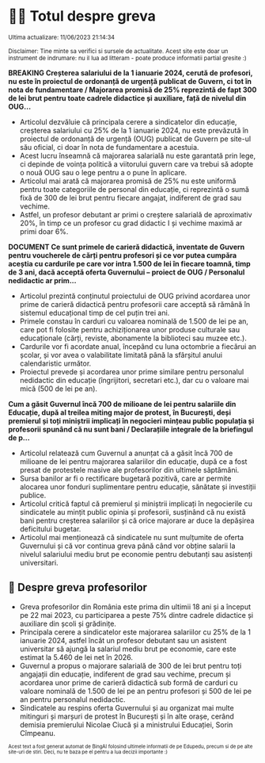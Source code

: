# 👩‍🏫 Totul despre greva
<sub>Ultima actualizare: 11/06/2023 21:14:34</sub>

<sub>Disclaimer: Tine minte sa verifici si sursele de actualitate. Acest site este doar un instrument de indrumare: nu il lua ad litteram - poate produce informatii partial gresite :)</sub>

**BREAKING Creșterea salariului de la 1 ianuarie 2024, cerută de profesori, nu este în proiectul de ordonanță de urgență publicat de Guvern, ci tot în nota de fundamentare / Majorarea promisă de 25% reprezintă de fapt 300 de lei brut pentru toate cadrele didactice și auxiliare, față de nivelul din OUG...**

- Articolul dezvăluie că principala cerere a sindicatelor din educație, creșterea salariului cu 25% de la 1 ianuarie 2024, nu este prevăzută în proiectul de ordonanță de urgență (OUG) publicat de Guvern pe site-ul său oficial, ci doar în nota de fundamentare a acestuia.
- Acest lucru înseamnă că majorarea salarială nu este garantată prin lege, ci depinde de voința politică a viitorului guvern care va trebui să adopte o nouă OUG sau o lege pentru a o pune în aplicare.
- Articolul mai arată că majorarea promisă de 25% nu este uniformă pentru toate categoriile de personal din educație, ci reprezintă o sumă fixă de 300 de lei brut pentru fiecare angajat, indiferent de grad sau vechime.
- Astfel, un profesor debutant ar primi o creștere salarială de aproximativ 20%, în timp ce un profesor cu grad didactic I și vechime maximă ar primi doar 6%.

**DOCUMENT Ce sunt primele de carieră didactică, inventate de Guvern pentru voucherele de cărți pentru profesori și ce vor putea cumpăra aceștia cu cardurile pe care vor intra 1.500 de lei în fiecare toamnă, timp de 3 ani, dacă acceptă oferta Guvernului – proiect de OUG / Personalul nedidactic ar prim...**

- Articolul prezintă conținutul proiectului de OUG privind acordarea unor prime de carieră didactică pentru profesorii care acceptă să rămână în sistemul educațional timp de cel puțin trei ani.
- Primele constau în carduri cu valoarea nominală de 1.500 de lei pe an, care pot fi folosite pentru achiziționarea unor produse culturale sau educaționale (cărți, reviste, abonamente la biblioteci sau muzee etc.).
- Cardurile vor fi acordate anual, începând cu luna octombrie a fiecărui an școlar, și vor avea o valabilitate limitată până la sfârșitul anului calendaristic următor.
- Proiectul prevede și acordarea unor prime similare pentru personalul nedidactic din educație (îngrijitori, secretari etc.), dar cu o valoare mai mică (500 de lei pe an).

**Cum a găsit Guvernul încă 700 de milioane de lei pentru salariile din Educație, după al treilea miting major de protest, în București, deși premierul și toți miniștrii implicați în negocieri mințeau public populația și profesorii spunând că nu sunt bani / Declarațiile integrale de la briefingul de p...**

- Articolul relatează cum Guvernul a anunțat că a găsit încă 700 de milioane de lei pentru majorarea salariilor din educație, după ce a fost presat de protestele masive ale profesorilor din ultimele săptămâni.
- Sursa banilor ar fi o rectificare bugetară pozitivă, care ar permite alocarea unor fonduri suplimentare pentru educație, sănătate și investiții publice.
- Articolul critică faptul că premierul și miniștrii implicați în negocierile cu sindicatele au mințit public opinia și profesorii, susținând că nu există bani pentru creșterea salariilor și că orice majorare ar duce la depășirea deficitului bugetar.
- Articolul mai menționează că sindicatele nu sunt mulțumite de oferta Guvernului și că vor continua greva până când vor obține salarii la nivelul salariului mediu brut pe economie pentru debutanți sau asistenți universitari.

## 🏫 Despre greva profesorilor

- Greva profesorilor din România este prima din ultimii 18 ani și a început pe 22 mai 2023, cu participarea a peste 75% dintre cadrele didactice și auxiliare din școli și grădinițe.
- Principala cerere a sindicatelor este majorarea salariilor cu 25% de la 1 ianuarie 2024, astfel încât un profesor debutant sau un asistent universitar să ajungă la salariul mediu brut pe economie, care este estimat la 5.460 de lei net în 2026.
- Guvernul a propus o majorare salarială de 300 de lei brut pentru toți angajații din educație, indiferent de grad sau vechime, precum și acordarea unor prime de carieră didactică sub formă de carduri cu valoare nominală de 1.500 de lei pe an pentru profesori și 500 de lei pe an pentru personalul nedidactic.
- Sindicatele au respins oferta Guvernului și au organizat mai multe mitinguri și marșuri de protest în București și în alte orașe, cerând demisia premierului Nicolae Ciucă și a ministrului Educației, Sorin Cîmpeanu.


<sub><sub>Acest text a fost generat automat de BingAI folosind ultimele informatii de pe Edupedu, precum si de pe alte site-uri de stiri. Deci, nu te baza pe el pentru a lua decizii importante :)</sub></sub>